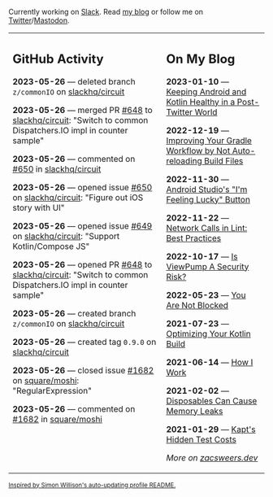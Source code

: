 Currently working on [Slack](https://slack.com/). Read [my blog](https://zacsweers.dev/) or follow me on [Twitter](https://twitter.com/ZacSweers)/[Mastodon](https://hachyderm.io/@ZacSweers).

<table><tr><td valign="top" width="60%">

## GitHub Activity
<!-- githubActivity starts -->
**2023-05-26** — deleted branch `z/commonIO` on [slackhq/circuit](https://github.com/slackhq/circuit)

**2023-05-26** — merged PR [#648](https://github.com/slackhq/circuit/pull/648) to [slackhq/circuit](https://github.com/slackhq/circuit): "Switch to common Dispatchers.IO impl in counter sample"

**2023-05-26** — commented on [#650](https://github.com/slackhq/circuit/issues/650#issuecomment-1563862914) in [slackhq/circuit](https://github.com/slackhq/circuit)

**2023-05-26** — opened issue [#650](https://github.com/slackhq/circuit/issues/650) on [slackhq/circuit](https://github.com/slackhq/circuit): "Figure out iOS story with UI"

**2023-05-26** — opened issue [#649](https://github.com/slackhq/circuit/issues/649) on [slackhq/circuit](https://github.com/slackhq/circuit): "Support Kotlin/Compose JS"

**2023-05-26** — opened PR [#648](https://github.com/slackhq/circuit/pull/648) to [slackhq/circuit](https://github.com/slackhq/circuit): "Switch to common Dispatchers.IO impl in counter sample"

**2023-05-26** — created branch `z/commonIO` on [slackhq/circuit](https://github.com/slackhq/circuit)

**2023-05-26** — created tag `0.9.0` on [slackhq/circuit](https://github.com/slackhq/circuit)

**2023-05-26** — closed issue [#1682](https://github.com/square/moshi/issues/1682) on [square/moshi](https://github.com/square/moshi): "RegularExpression"

**2023-05-26** — commented on [#1682](https://github.com/square/moshi/issues/1682#issuecomment-1563834039) in [square/moshi](https://github.com/square/moshi)
<!-- githubActivity ends -->
</td><td valign="top" width="40%">

## On My Blog
<!-- blog starts -->
**2023-01-10** — [Keeping Android and Kotlin Healthy in a Post-Twitter World](https://www.zacsweers.dev/keeping-android-healthy/)

**2022-12-19** — [Improving Your Gradle Workflow by Not Auto-reloading Build Files](https://www.zacsweers.dev/improving-your-workflow-by-not-auto-reloading-build-files/)

**2022-11-30** — [Android Studio's "I'm Feeling Lucky" Button](https://www.zacsweers.dev/android-studios-im-feeling-lucky-button/)

**2022-11-22** — [Network Calls in Lint: Best Practices](https://www.zacsweers.dev/network-calls-in-lint-best-practices/)

**2022-10-17** — [Is ViewPump A Security Risk?](https://www.zacsweers.dev/is-viewpump-a-security-risk/)

**2022-05-23** — [You Are Not Blocked](https://www.zacsweers.dev/you-are-not-blocked/)

**2021-07-23** — [Optimizing Your Kotlin Build](https://www.zacsweers.dev/optimizing-your-kotlin-build/)

**2021-06-14** — [How I Work](https://www.zacsweers.dev/how-i-work/)

**2021-02-02** — [Disposables Can Cause Memory Leaks](https://www.zacsweers.dev/disposables-can-cause-memory-leaks/)

**2021-01-29** — [Kapt's Hidden Test Costs](https://www.zacsweers.dev/kapts-hidden-test-costs/)
<!-- blog ends -->
_More on [zacsweers.dev](https://zacsweers.dev/)_
</td></tr></table>

<sub><a href="https://simonwillison.net/2020/Jul/10/self-updating-profile-readme/">Inspired by Simon Willison's auto-updating profile README.</a></sub>